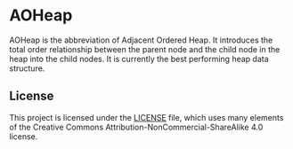 # AOHeap
AOHeap is the abbreviation of Adjacent Ordered Heap. 
It introduces the total order relationship between the parent node and the child node in the heap into the child nodes. 
It is currently the best performing heap data structure.
 

## License
This project is licensed under the [LICENSE](LICENSE) file, which uses many elements of the Creative Commons Attribution-NonCommercial-ShareAlike 4.0 license.



